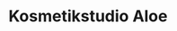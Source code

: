 ---
title: "Kosmetikstudio Aloe"
url: /unterwellenborn-ot-koenitz/kosmetikstudio-aloe/
shop: Kosmetik
---